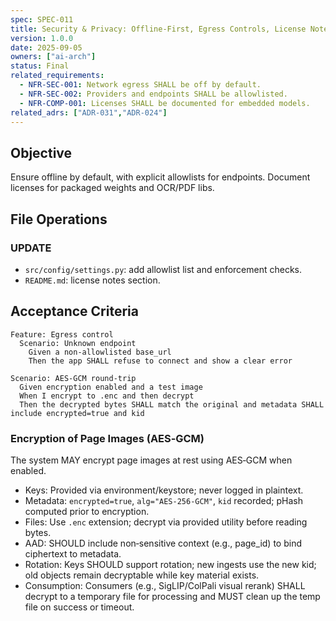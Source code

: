 ```yaml
---
spec: SPEC-011
title: Security & Privacy: Offline-First, Egress Controls, License Notes
version: 1.0.0
date: 2025-09-05
owners: ["ai-arch"]
status: Final
related_requirements:
  - NFR-SEC-001: Network egress SHALL be off by default.
  - NFR-SEC-002: Providers and endpoints SHALL be allowlisted.
  - NFR-COMP-001: Licenses SHALL be documented for embedded models.
related_adrs: ["ADR-031","ADR-024"]
---
```



## Objective

Ensure offline by default, with explicit allowlists for endpoints. Document licenses for packaged weights and OCR/PDF libs.

## File Operations

### UPDATE

- `src/config/settings.py`: add allowlist list and enforcement checks.
- `README.md`: license notes section.

## Acceptance Criteria

```gherkin
Feature: Egress control
  Scenario: Unknown endpoint
    Given a non-allowlisted base_url
    Then the app SHALL refuse to connect and show a clear error
```

```gherkin
Scenario: AES‑GCM round-trip
  Given encryption enabled and a test image
  When I encrypt to .enc and then decrypt
  Then the decrypted bytes SHALL match the original and metadata SHALL include encrypted=true and kid
```

### Encryption of Page Images (AES‑GCM)

The system MAY encrypt page images at rest using AES‑GCM when enabled.

- Keys: Provided via environment/keystore; never logged in plaintext.
- Metadata: `encrypted=true`, `alg="AES-256-GCM"`, `kid` recorded; pHash computed prior to encryption.
- Files: Use `.enc` extension; decrypt via provided utility before reading bytes.
- AAD: SHOULD include non‑sensitive context (e.g., page_id) to bind ciphertext to metadata.
- Rotation: Keys SHOULD support rotation; new ingests use the new kid; old objects remain decryptable while key material exists.
 - Consumption: Consumers (e.g., SigLIP/ColPali visual rerank) SHALL decrypt to a temporary file for processing and MUST clean up the temp file on success or timeout.
